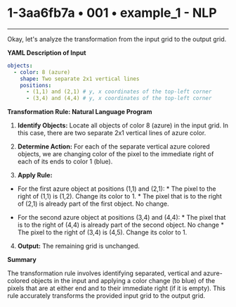 # 1-3aa6fb7a • 001 • example_1 - NLP

---
Okay, let's analyze the transformation from the input grid to the output grid.

**YAML Description of Input**

```yaml
objects:
  - color: 8 (azure)
    shape: Two separate 2x1 vertical lines
    positions:
      - (1,1) and (2,1) # y, x coordinates of the top-left corner
      - (3,4) and (4,4) # y, x coordinates of the top-left corner
```

**Transformation Rule: Natural Language Program**

1.  **Identify Objects:** Locate all objects of color 8 (azure) in the input grid. In this case, there are two separate 2x1 vertical lines of azure color.

2.  **Determine Action:**  For each of the separate vertical azure colored objects, we are changing color of the pixel to the immediate right of each of its ends to color 1 (blue).

3.  **Apply Rule:**
   *   For the first azure object at positions (1,1) and (2,1):
      *   The pixel to the right of (1,1) is (1,2). Change its color to 1.
      *   The pixel that is to the right of (2,1) is already part of the first object. No change.

   *   For the second azure object at positions (3,4) and (4,4):
      *    The pixel that is to the right of (4,4) is already part of the second object. No change
      *   The pixel to the right of (3,4) is (4,5). Change its color to 1.

4.  **Output:** The remaining grid is unchanged.

**Summary**

The transformation rule involves identifying separated, vertical and azure-colored objects in the input and applying a color change (to blue) of the pixels that are at either end and to their immediate right (if it is empty). This rule accurately transforms the provided input grid to the output grid.

